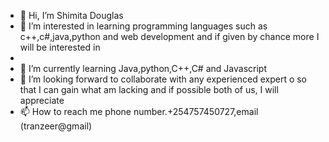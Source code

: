 - 👋 Hi, I’m Shimita Douglas
- 👀 I’m interested in learning programming languages such as c++,c#,java,python and web development and if  given by chance more I will be interested in
- 
- 🌱 I’m currently learning  Java,python,C++,C# and Javascript
- 💞️ I’m looking forward to collaborate  with any experienced expert o so that I can gain what am lacking and if possible both of us, I will  appreciate
- 📫 How to reach me  phone number.+254757450727,email (tranzeer@gmail)

<!---
Freshman483/Freshman483 is a ✨ special ✨ repository because its `README.md` (this file) appears on your GitHub profile.
You can click the Preview link to take a look at your changes.
--->
